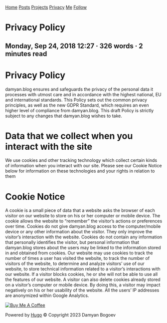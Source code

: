 [Home](https://damyan.blog/) [Posts](https://damyan.blog/post/) [Projects](https://damyan.blog/project/) [Privacy](https://damyan.blog/privacy/) [Me](https://damyan.blog/about/) [Follow](https://damyan.blog/index.xml)

Privacy Policy
==============

Monday, Sep 24, 2018 12:27 · 326 words · 2 minutes read
-------------------------------------------------------

Privacy Policy
==============

damyan.blog ensures and safeguards the privacy of the personal data it processes with utmost care and in accordance with the highest national, EU and international standards. This Policy sets out the common privacy principles, as well as the new GDPR Standard, which requires an even higher level of compliance from damyan.blog. This draft Policy is strictly subject to any changes that damyan.blog wishes to take.

Data that we collect when you interact with the site
====================================================

We use cookies and other tracking technology which collect certain kinds of information when you interact with our site. Please see our Cookie Notice below for information on these technologies and your rights in relation to them

Cookie Notice
=============

A cookie is a small piece of data that a website asks the browser of each visitor on our website to store on his or her computer or mobile device. The cookie allows the website to “remember” the visitor’s actions or preferences over time. Cookies do not give damyan.blog access to the computer/mobile device or any other information about the visitor. They only improve the visitor’s interaction with the website. Cookies do not contain any information that personally identifies the visitor, but personal information that damyan.blog stores about the users may be linked to the information stored in and obtained from cookies. Our website may use cookies to track the number of times a user has visited the website, to track the number of visitors of the website, to determine and analyze visitors’ use of our website, to store technical information related to a visitor’s interactions with our website. If a visitor blocks cookies, he or she will not be able to use all the features of our website. A visitor can also delete cookies already stored on a visitor’s computer or mobile device. By doing this, a visitor may impact negatively on his or her usability of the website. All the users’ IP addresses are anonymized within Google Analytics.

[![Buy Me A Coffee](https://www.buymeacoffee.com/assets/img/custom_images/white_img.png)](https://www.buymeacoffee.com/damyanbogoev)

[](mailto:me@damyan.blog)[](https://github.com/damyanbogoev)[](https://www.linkedin.com/in/damyanbogoev/)[](https://www.reddit.com/user/bogoev/)[](https://stackoverflow.com/users/350907/damyan-bogoev)[](https://twitter.com/damyanbogoev)

Powered by [Hugo](https://gohugo.io/) © Copyright 2023 Damyan Bogoev